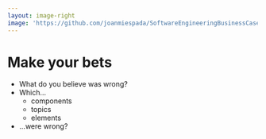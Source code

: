 ```yaml
---
layout: image-right
image: 'https://github.com/joanmiespada/SoftwareEngineeringBusinessCaseStudies/blob/main/cases/travelagency/img/broken.jpg?raw=true'
---
```


# Make your bets

- What do you believe was wrong? 
- Which... 
    - components
    - topics
    - elements 
- ...were wrong? 

